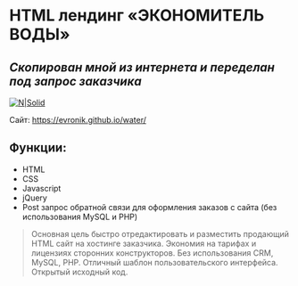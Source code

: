 # HTML лендинг «ЭКОНОМИТЕЛЬ ВОДЫ»
## _Скопирован мной из интернета и переделан под запрос заказчика_  

[![N|Solid](https://evronik.github.io/water/water.jpg)](https://evronik.github.io/water/)

Сайт: https://evronik.github.io/water/

## Функции:

- HTML
- CSS
- Javascript
- jQuery
- Post запрос обратной связи для оформления заказов с сайта (без использования MySQL и PHP)

> Основная цель быстро отредактировать и разместить продающий HTML сайт на хостинге заказчика.
> Экономия на тарифах и лицензиях сторонних конструкторов.
> Без использования CRM, MySQL, PHP.
> Отличный шаблон пользовательского интерфейса.
> Открытый исходный код.
